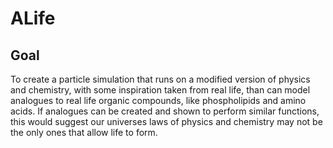 # ALife

## Goal

To create a particle simulation that runs on a modified version of physics and chemistry, with some inspiration taken from real life, than can model analogues to real life organic compounds, like phospholipids and amino acids. If analogues can be created and shown to perform similar functions, this would suggest our universes laws of physics and chemistry may not be the only ones that allow life to form.
